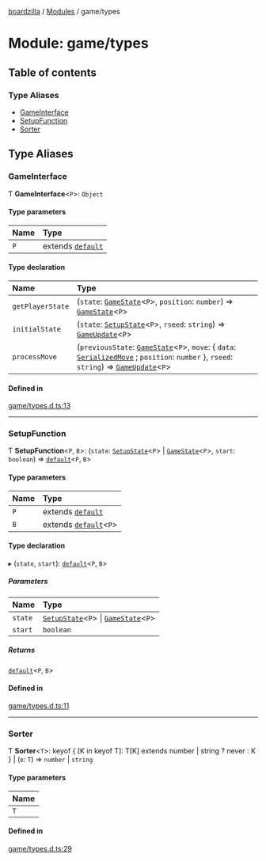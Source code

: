 [boardzilla](../index.md) / [Modules](../modules.md) / game/types

# Module: game/types

## Table of contents

### Type Aliases

- [GameInterface](game_types.md#gameinterface)
- [SetupFunction](game_types.md#setupfunction)
- [Sorter](game_types.md#sorter)

## Type Aliases

### GameInterface

Ƭ **GameInterface**<`P`\>: `Object`

#### Type parameters

| Name | Type |
| :------ | :------ |
| `P` | extends [`default`](../classes/game_player_player.default.md) |

#### Type declaration

| Name | Type |
| :------ | :------ |
| `getPlayerState` | (`state`: [`GameState`](types.md#gamestate)<`P`\>, `position`: `number`) => [`GameState`](types.md#gamestate)<`P`\> |
| `initialState` | (`state`: [`SetupState`](types.md#setupstate)<`P`\>, `rseed`: `string`) => [`GameUpdate`](types.md#gameupdate)<`P`\> |
| `processMove` | (`previousState`: [`GameState`](types.md#gamestate)<`P`\>, `move`: { `data`: [`SerializedMove`](game_action_types.md#serializedmove) ; `position`: `number`  }, `rseed`: `string`) => [`GameUpdate`](types.md#gameupdate)<`P`\> |

#### Defined in

[game/types.d.ts:13](https://github.com/aghull/boardzilla-core/blob/1935b1b/game/types.d.ts#L13)

___

### SetupFunction

Ƭ **SetupFunction**<`P`, `B`\>: (`state`: [`SetupState`](types.md#setupstate)<`P`\> \| [`GameState`](types.md#gamestate)<`P`\>, `start`: `boolean`) => [`default`](../classes/game_game.default.md)<`P`, `B`\>

#### Type parameters

| Name | Type |
| :------ | :------ |
| `P` | extends [`default`](../classes/game_player_player.default.md) |
| `B` | extends [`default`](../classes/game_board_board.default.md)<`P`\> |

#### Type declaration

▸ (`state`, `start`): [`default`](../classes/game_game.default.md)<`P`, `B`\>

##### Parameters

| Name | Type |
| :------ | :------ |
| `state` | [`SetupState`](types.md#setupstate)<`P`\> \| [`GameState`](types.md#gamestate)<`P`\> |
| `start` | `boolean` |

##### Returns

[`default`](../classes/game_game.default.md)<`P`, `B`\>

#### Defined in

[game/types.d.ts:11](https://github.com/aghull/boardzilla-core/blob/1935b1b/game/types.d.ts#L11)

___

### Sorter

Ƭ **Sorter**<`T`\>: keyof { [K in keyof T]: T[K] extends number \| string ? never : K } \| (`e`: `T`) => `number` \| `string`

#### Type parameters

| Name |
| :------ |
| `T` |

#### Defined in

[game/types.d.ts:29](https://github.com/aghull/boardzilla-core/blob/1935b1b/game/types.d.ts#L29)
